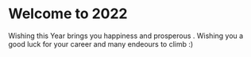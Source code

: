 # Welcome to 2022
Wishing this Year brings you happiness and prosperous .
Wishing you a good luck for your career and many endeours to climb :) 
